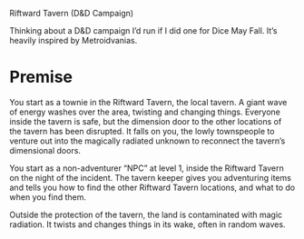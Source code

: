 Riftward Tavern (D&D Campaign)

Thinking about a D&D campaign I’d run if I did one for Dice May Fall. It’s heavily inspired by Metroidvanias.

# Premise

You start as a townie in the Riftward Tavern, the local tavern. A giant wave of energy washes over the area, twisting and changing things. Everyone inside the tavern is safe, but the dimension door to the other locations of the tavern has been disrupted. It falls on you, the lowly townspeople to venture out into the magically radiated unknown to reconnect the tavern’s dimensional doors.

You start as a non-adventurer “NPC” at level 1, inside the Riftward Tavern on the night of the incident. The tavern keeper gives you adventuring items and tells you how to find the other Riftward Tavern locations, and what to do when you find them.

Outside the protection of the tavern, the land is contaminated with magic radiation. It twists and changes things in its wake, often in random waves.
